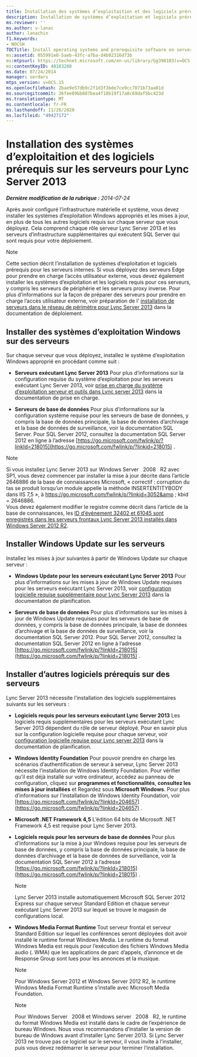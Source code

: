 ```yaml
---
title: Installation des systèmes d’exploitaition et des logiciels prérequis sur les serveurs
description: Installation de systèmes d’exploitation et logiciels prérequis sur des serveurs.
ms.reviewer: ''
ms.author: v-lanac
author: lanachin
f1.keywords:
- NOCSH
TOCTitle: Install operating systems and prerequisite software on servers
ms:assetid: 055991e0-5aeb-43fc-a7ba-d4b02316d73b
ms:mtpsurl: https://technet.microsoft.com/en-us/library/Gg398103(v=OCS.15)
ms:contentKeyID: 48183288
ms.date: 07/24/2014
manager: serdars
mtps_version: v=OCS.15
ms.openlocfilehash: 2bae9e57db9c2f1d3f3bde7ce9cc7071b73aa01d
ms.sourcegitcommit: 36fee89bb887bea4f18b19f17a8c69daf5bc423d
ms.translationtype: MT
ms.contentlocale: fr-FR
ms.lasthandoff: 11/26/2020
ms.locfileid: "49427172"
---
```

# <a name="install-operating-systems-and-prerequisite-software-on-servers-for-lync-server-2013"></a>Installation des systèmes d’exploitaition et des logiciels prérequis sur les serveurs pour Lync Server 2013

<div data-xmlns="http://www.w3.org/1999/xhtml">

<div class="topic" data-xmlns="http://www.w3.org/1999/xhtml" data-msxsl="urn:schemas-microsoft-com:xslt" data-cs="https://msdn.microsoft.com/">

<div data-asp="https://msdn2.microsoft.com/asp">



</div>

<div id="mainSection">

<div id="mainBody">

<span> </span>

_**Dernière modification de la rubrique :** 2014-07-24_

Après avoir configuré l’infrastructure matérielle et système, vous devez installer les systèmes d’exploitation Windows appropriés et les mises à jour, en plus de tous les autres logiciels requis sur chaque serveur que vous déployez. Cela comprend chaque rôle serveur Lync Server 2013 et les serveurs d’infrastructure supplémentaires qui exécutent SQL Server qui sont requis pour votre déploiement.

<div>


> [!NOTE]
> Cette section décrit l’installation de systèmes d’exploitation et logiciels prérequis pour les serveurs internes. Si vous déployez des serveurs Edge pour prendre en charge l’accès utilisateur externe, vous devez également installer les systèmes d’exploitation et les logiciels requis pour ces serveurs, y compris les serveurs de périphérie et les serveurs proxy inverse. Pour plus d’informations sur la façon de préparer des serveurs pour prendre en charge l’accès utilisateur externe, voir préparation de l' <A href="lync-server-2013-preparing-for-installation-of-servers-in-the-perimeter-network.md">installation de serveurs dans le réseau de périmètre pour Lync Server 2013</A> dans la documentation de déploiement.



</div>

<div>

## <a name="install-windows-operating-systems-on-servers"></a>Installer des systèmes d’exploitation Windows sur des serveurs

Sur chaque serveur que vous déployez, installez le système d’exploitation Windows approprié en procédant comme suit :

  - **Serveurs exécutant Lync Server 2013**   Pour plus d’informations sur la configuration requise du système d’exploitation pour les serveurs exécutant Lync Server 2013, voir [prise en charge du système d’exploitation serveur et outils dans Lync server 2013](lync-server-2013-server-and-tools-operating-system-support.md) dans la documentation de prise en charge.

  - **Serveurs de base de données**   Pour plus d’informations sur la configuration système requise pour les serveurs de base de données, y compris la base de données principale, la base de données d’archivage et la base de données de surveillance, voir la documentation SQL Server. Pour SQL Server 2012, consultez la documentation SQL Server 2012 en ligne à l’adresse [https://go.microsoft.com/fwlink/p/?linkId=218015](https://go.microsoft.com/fwlink/p/?linkid=218015) .

<div>


> [!NOTE]
> Si vous installez Lync Server 2013 sur Windows Server &nbsp; 2008 &nbsp; R2 avec SP1, vous devez commencer par installer la mise à jour décrite dans l’article 2646886 de la base de connaissances Microsoft, « correctif : corruption du tas se produit lorsqu’un module appelle la méthode INSERTENTITYBODY dans IIS 7,5 », à <A class=uri href="https://go.microsoft.com/fwlink/p/?linkid=3052%26kbid=2646886"> https://go.microsoft.com/fwlink/p/?linkid=3052&amp ; kbid = 2646886</A>.<BR>Vous devez également modifier le registre comme décrit dans l’article de la base de connaissances, les <A href="https://go.microsoft.com/fwlink/p/?linkid=506893">ID d’événement 32402 et 61045 sont enregistrés dans les serveurs frontaux Lync Server 2013 installés dans Windows Server 2012 R2</A>.



</div>

</div>

<div>

## <a name="install-windows-update-on-servers"></a>Installer Windows Update sur les serveurs

Installez les mises à jour suivantes à partir de Windows Update sur chaque serveur :

  - **Windows Update pour les serveurs exécutant Lync Server 2013**   Pour plus d’informations sur les mises à jour de Windows Update requises pour les serveurs exécutant Lync Server 2013, voir [configuration logicielle requise supplémentaire pour Lync Server 2013](lync-server-2013-additional-software-requirements.md) dans la documentation de planification.

  - **Serveurs de base de données**   Pour plus d’informations sur les mises à jour de Windows Update requises pour les serveurs de base de données, y compris la base de données principale, la base de données d’archivage et la base de données de surveillance, voir la documentation SQL Server 2012. Pour SQL Server 2012, consultez la documentation SQL Server 2012 en ligne à l’adresse [https://go.microsoft.com/fwlink/p/?linkId=218015](https://go.microsoft.com/fwlink/p/?linkid=218015) .

</div>

<div>

## <a name="install-other-prerequisite-software-on-servers"></a>Installer d’autres logiciels prérequis sur des serveurs

Lync Server 2013 nécessite l’installation des logiciels supplémentaires suivants sur les serveurs :

  - **Logiciels requis pour les serveurs exécutant Lync Server 2013**   Les logiciels requis supplémentaires pour les serveurs exécutant Lync Server 2013 dépendent du rôle de serveur déployé. Pour en savoir plus sur la configuration logicielle requise pour chaque serveur, voir [configuration logicielle requise pour Lync server 2013](lync-server-2013-additional-software-requirements.md) dans la documentation de planification.

  - **Windows Identity Foundation**   Pour pouvoir prendre en charge les scénarios d’authentification de serveur à serveur, Lync Server 2013 nécessite l’installation de Windows Identity Foundation. Pour vérifier qu’il est déjà installé sur votre ordinateur, accédez au panneau de configuration, cliquez sur **programmes et fonctionnalités**, **consultez les mises à jour installées** et Regardez sous **Microsoft Windows**. Pour plus d’informations sur l’installation de Windows Identity Foundation, voir [https://go.microsoft.com/fwlink/p/?linkId=204657](https://go.microsoft.com/fwlink/p/?linkid=204657) .

  - **Microsoft .NET Framework 4,5**   L’édition 64 bits de Microsoft .NET Framework 4,5 est requise pour Lync Server 2013.

  - **Logiciels requis pour les serveurs de base de données**   Pour plus d’informations sur la mise à jour Windows requise pour les serveurs de base de données, y compris la base de données principale, la base de données d’archivage et la base de données de surveillance, voir la documentation SQL Server 2012 à l’adresse [https://go.microsoft.com/fwlink/p/?linkId=218015](https://go.microsoft.com/fwlink/p/?linkid=218015) .
    
    <div>
    

    > [!NOTE]
    > Lync Server 2013 installe automatiquement Microsoft SQL Server 2012 Express sur chaque serveur Standard Edition et chaque serveur exécutant Lync Server 2013 sur lequel se trouve le magasin de configurations local.

    
    </div>

  - **Windows Media Format Runtime**   Tout serveur frontal et serveur Standard Edition sur lequel les conférences seront déployées doit avoir installé le runtime format Windows Media. Le runtime du format Windows Media est requis pour l’exécution des fichiers Windows Media audio (. WMA) que les applications de parc d’appels, d’annonce et de Response Group sont lues pour les annonces et la musique.
    
    <div>
    

    > [!NOTE]
    > Pour Windows Server 2012 et Windows Server 2012 R2, le runtime Windows Media Format Runtime s’installe avec Microsoft Media Foundation.

    
    </div>
    
    <div>
    

    > [!NOTE]
    > Pour Windows Server &nbsp; 2008 et Windows server &nbsp; 2008 &nbsp; R2, le runtime du format Windows Media est installé dans le cadre de l’expérience de bureau Windows. Nous vous recommandons d’installer la version de bureau de Windows avant d’installer Lync Server 2013. Si Lync Server 2013 ne trouve pas ce logiciel sur le serveur, il vous invite à l’installer, puis vous devez redémarrer le serveur pour terminer l’installation.

    
    </div>

</div>

</div>

<span> </span>

</div>

</div>

</div>

